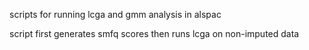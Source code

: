 scripts for running lcga and gmm analysis in alspac

script first generates smfq scores then runs lcga on non-imputed data
